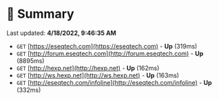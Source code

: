 # 📖 Summary
Last updated: **4/18/2022, 9:46:35 AM**

- `GET` [https://eseqtech.com](https://eseqtech.com) - **Up** (319ms)
- `GET` [http://forum.eseqtech.com](http://forum.eseqtech.com) - **Up** (8895ms)
- `GET` [http://hexp.net](http://hexp.net) - **Up** (162ms)
- `GET` [http://ws.hexp.net](http://ws.hexp.net) - **Up** (163ms)
- `GET` [http://eseqtech.com/infoline](http://eseqtech.com/infoline) - **Up** (332ms)
